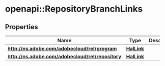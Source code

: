 # openapi::RepositoryBranchLinks

## Properties
Name | Type | Description | Notes
------------ | ------------- | ------------- | -------------
**http://ns.adobe.com/adobecloud/rel/program** | [**HalLink**](HalLink.md) |  | [optional] 
**http://ns.adobe.com/adobecloud/rel/repository** | [**HalLink**](HalLink.md) |  | [optional] 


